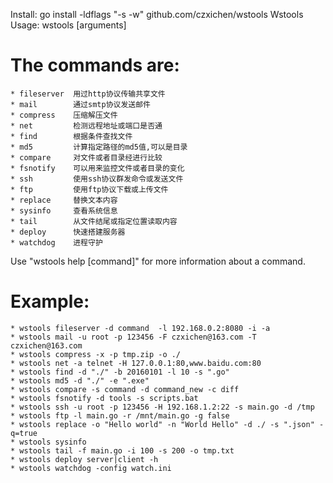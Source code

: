 Install:
 	go install -ldflags "-s -w" github.com/czxichen/wstools	
Wstools Usage:
 	wstools [arguments]
	
# The commands are:
	* fileserver  用过http协议传输共享文件
	* mail        通过smtp协议发送邮件
	* compress    压缩解压文件
	* net         检测远程地址或端口是否通
	* find        根据条件查找文件
	* md5         计算指定路径的md5值,可以是目录
	* compare     对文件或者目录经进行比较
	* fsnotify    可以用来监控文件或者目录的变化
	* ssh         使用ssh协议群发命令或发送文件
	* ftp         使用ftp协议下载或上传文件
	* replace     替换文本内容
	* sysinfo     查看系统信息
	* tail        从文件结尾或指定位置读取内容
	* deploy      快速搭建服务器
	* watchdog    进程守护

Use "wstools help [command]" for more information about a command.

# Example:
	* wstools fileserver -d command  -l 192.168.0.2:8080 -i -a
	* wstools mail -u root -p 123456 -F czxichen@163.com -T czxichen@163.com
	* wstools compress -x -p tmp.zip -o ./
	* wstools net -a telnet -H 127.0.0.1:80,www.baidu.com:80
	* wstools find -d "./" -b 20160101 -l 10 -s ".go"
	* wstools md5 -d "./" -e ".exe"
	* wstools compare -s command -d command_new -c diff
	* wstools fsnotify -d tools -s scripts.bat
	* wstools ssh -u root -p 123456 -H 192.168.1.2:22 -s main.go -d /tmp
	* wstools ftp -l main.go -r /mnt/main.go -g false
	* wstools replace -o "Hello world" -n "World Hello" -d ./ -s ".json" -q=true
	* wstools sysinfo
	* wstools tail -f main.go -i 100 -s 200 -o tmp.txt
	* wstools deploy server|client -h
	* wstools watchdog -config watch.ini
